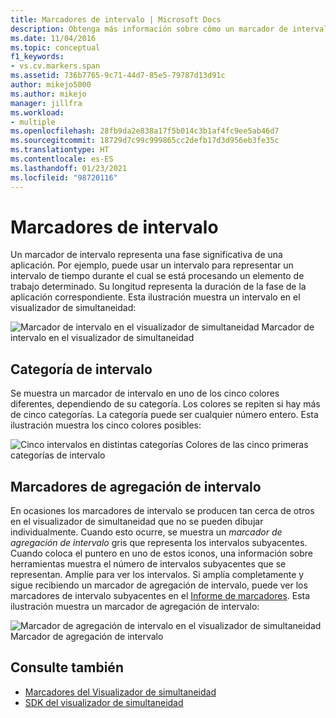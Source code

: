 ```yaml
---
title: Marcadores de intervalo | Microsoft Docs
description: Obtenga más información sobre cómo un marcador de intervalo representa una fase significativa de una aplicación y consulte un ejemplo en el que se muestra un intervalo en el visualizador de simultaneidad.
ms.date: 11/04/2016
ms.topic: conceptual
f1_keywords:
- vs.cv.markers.span
ms.assetid: 736b7765-9c71-44d7-85e5-79787d13d91c
author: mikejo5000
ms.author: mikejo
manager: jillfra
ms.workload:
- multiple
ms.openlocfilehash: 28fb9da2e838a17f5b014c3b1af4fc9ee5ab46d7
ms.sourcegitcommit: 18729d7c99c999865cc2defb17d3d956eb3fe35c
ms.translationtype: HT
ms.contentlocale: es-ES
ms.lasthandoff: 01/23/2021
ms.locfileid: "98720116"
---
```

# <a name="span-markers"></a>Marcadores de intervalo
Un marcador de intervalo representa una fase significativa de una aplicación. Por ejemplo, puede usar un intervalo para representar un intervalo de tiempo durante el cual se está procesando un elemento de trabajo determinado. Su longitud representa la duración de la fase de la aplicación correspondiente. Esta ilustración muestra un intervalo en el visualizador de simultaneidad:

 ![Marcador de intervalo en el visualizador de simultaneidad](../profiling/media/cvmarkerspan.png "CVMarkerSpan") Marcador de intervalo en el visualizador de simultaneidad

## <a name="span-category"></a>Categoría de intervalo
 Se muestra un marcador de intervalo en uno de los cinco colores diferentes, dependiendo de su categoría. Los colores se repiten si hay más de cinco categorías. La categoría puede ser cualquier número entero. Esta ilustración muestra los cinco colores posibles:

 ![Cinco intervalos en distintas categorías](../profiling/media/cvmarkerspancategory.png "CVMarkerSpanCategory") Colores de las cinco primeras categorías de intervalo

## <a name="span-aggregation-markers"></a>Marcadores de agregación de intervalo
 En ocasiones los marcadores de intervalo se producen tan cerca de otros en el visualizador de simultaneidad que no se pueden dibujar individualmente. Cuando esto ocurre, se muestra un *marcador de agregación de intervalo* gris que representa los intervalos subyacentes. Cuando coloca el puntero en uno de estos iconos, una información sobre herramientas muestra el número de intervalos subyacentes que se representan. Amplíe para ver los intervalos. Si amplía completamente y sigue recibiendo un marcador de agregación de intervalo, puede ver los marcadores de intervalo subyacentes en el [Informe de marcadores](../profiling/markers-report.md). Esta ilustración muestra un marcador de agregación de intervalo:

 ![Marcador de agregación de intervalo en el visualizador de simultaneidad](../profiling/media/cvmarkerspanaggregate.png "CVMarkerSpanAggregate") Marcador de agregación de intervalo

## <a name="see-also"></a>Consulte también
- [Marcadores del Visualizador de simultaneidad](../profiling/concurrency-visualizer-markers.md)
- [SDK del visualizador de simultaneidad](../profiling/concurrency-visualizer-sdk.md)